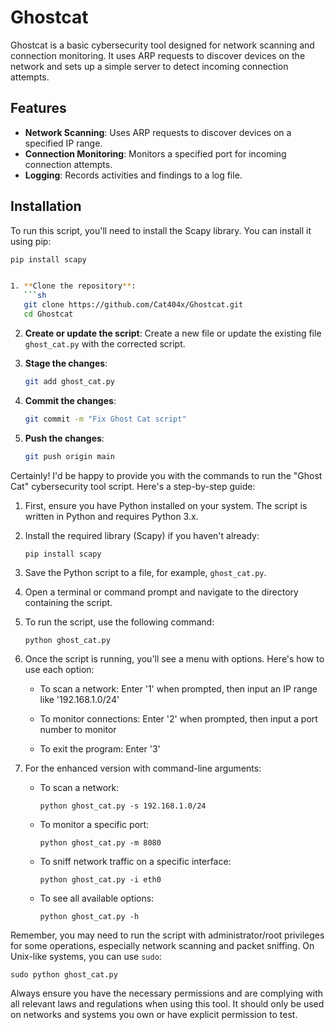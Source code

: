 
# Ghostcat

Ghostcat is a basic 
cybersecurity tool designed for network 
scanning and connection monitoring. 
It uses ARP requests to discover devices on 
the network and sets up a simple server 
to detect incoming connection attempts.

## Features
- **Network Scanning**: Uses ARP requests to discover devices on a specified IP range.
- **Connection Monitoring**: Monitors a specified port for incoming connection attempts.
- **Logging**: Records activities and findings to a log file.

## Installation
To run this script, you'll need to install the Scapy library. You can install it using pip:
```sh
pip install scapy


1. **Clone the repository**:
   ```sh
   git clone https://github.com/Cat404x/Ghostcat.git
   cd Ghostcat
   ```

2. **Create or update the script**:
   Create a new file or update the existing file `ghost_cat.py` with the corrected script.

3. **Stage the changes**:
   ```sh
   git add ghost_cat.py
   ```

4. **Commit the changes**:
   ```sh
   git commit -m "Fix Ghost Cat script"
   ```

5. **Push the changes**:
   ```sh
   git push origin main
   ```
Certainly! I'd be happy to provide you with the commands to run the "Ghost Cat" cybersecurity tool script. Here's a step-by-step guide:

1. First, ensure you have Python installed on your system. The script is written in Python and requires Python 3.x.

2. Install the required library (Scapy) if you haven't already:
   ```
   pip install scapy
   ```

3. Save the Python script to a file, for example, `ghost_cat.py`.

4. Open a terminal or command prompt and navigate to the directory containing the script.

5. To run the script, use the following command:
   ```
   python ghost_cat.py
   ```

6. Once the script is running, you'll see a menu with options. Here's how to use each option:

   - To scan a network:
     Enter '1' when prompted, then input an IP range like '192.168.1.0/24'

   - To monitor connections:
     Enter '2' when prompted, then input a port number to monitor

   - To exit the program:
     Enter '3'

7. For the enhanced version with command-line arguments:

   - To scan a network:
     ```
     python ghost_cat.py -s 192.168.1.0/24
     ```

   - To monitor a specific port:
     ```
     python ghost_cat.py -m 8080
     ```

   - To sniff network traffic on a specific interface:
     ```
     python ghost_cat.py -i eth0
     ```

   - To see all available options:
     ```
     python ghost_cat.py -h
     ```

Remember, you may need to run the script with administrator/root privileges for some operations, especially network scanning and packet sniffing. On Unix-like systems, you can use `sudo`:

```
sudo python ghost_cat.py
```

Always ensure you have the necessary permissions and are complying with all relevant laws and regulations when using this tool. It should only be used on networks and systems you own or have explicit permission to test.


